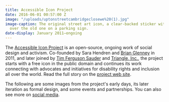 ```yaml
---
title: Accessible Icon Project
date: 2016-06-01 00:57:00 Z
image: "/uploads/uptonstreetcambridgeclosewe%20(1).jpg"
image-caption: The original street art icon, a clear-backed sticker with a new icon
  over the old one on a parking sign.
date-display: January 2011–ongoing
---
```


The [Accessible Icon Project](http://accessibleicon.org/) is an open-source, ongoing work of social design and activism. Co-founded by Sara Hendren and [Brian Glenney](http://www.brianglenney.com/) in 2011, and later joined by [Tim Ferguson Sauder](http://www.asmallpercent.com/) and [Triangle, Inc.](http://triangle-inc.org/), the project starts with a free icon in the public domain and continues its work connecting with advocates and initiatives for disability rights and inclusion all over the world. Read the full story on the [project web site](http://accessibleicon.org/). 

The following are some images from the project's early days, its later iteration as formal design, and some events and partnerships. You can also see more on [social media](https://www.facebook.com/accessibleicon).


